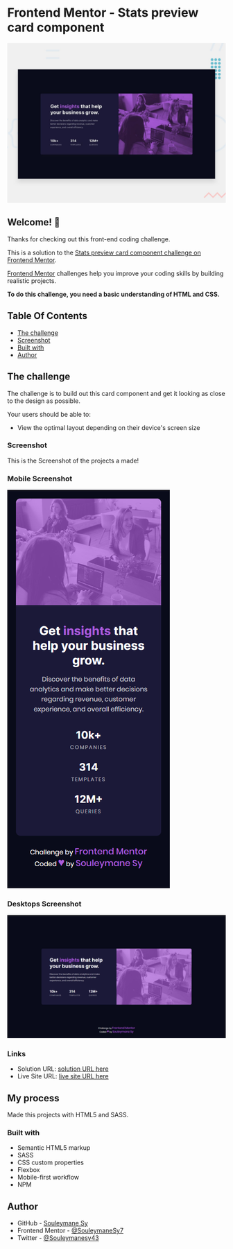 # Frontend Mentor - Stats preview card component

![Design preview for the Stats preview card component coding challenge](./design/desktop-preview.jpg)

## Welcome! 👋

Thanks for checking out this front-end coding challenge.

This is a solution to the [Stats preview card component challenge on Frontend Mentor](https://www.frontendmentor.io/challenges/stats-preview-card-component-8JqbgoU62).

[Frontend Mentor](https://www.frontendmentor.io) challenges help you improve your coding skills by building realistic projects.

**To do this challenge, you need a basic understanding of HTML and CSS.**

## Table Of Contents

- [The challenge](#the-challenge)
- [Screenshot](#screenshot)
- [Built with](#built-with)
- [Author](#author)

## The challenge

The challenge is to build out this card component and get it looking as close to the design as possible.

Your users should be able to:

- View the optimal layout depending on their device's screen size

### Screenshot

This is the Screenshot of the projects a made!

### Mobile Screenshot

![Mobile Screenshot](./preview/Mobile.png)

### Desktops Screenshot

![Desktop Screenshot](./preview/Desktop.png)

### Links

- Solution URL: [solution URL here](https://www.frontendmentor.io/solutions/responsive-stats-preview-card-component-made-with-html-and-sass-vSVkAXVq_8)
- Live Site URL: [live site URL here](https://fem-stats-preview-card-component-eight.vercel.app/)

## My process

Made this projects with HTML5 and SASS.

### Built with

- Semantic HTML5 markup
- SASS
- CSS custom properties
- Flexbox
- Mobile-first workflow
- NPM

## Author

- GitHub - [Souleymane Sy](https://github.com/SouleymaneSy7)
- Frontend Mentor - [@SouleymaneSy7](https://www.frontendmentor.io/profile/SouleymaneSy7)
- Twitter - [@Souleymanesy43](https://twitter.com/Souleymanesy43)
